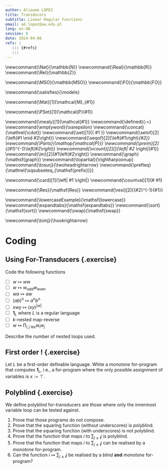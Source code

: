 ```yaml
---
author: Aliaume LOPEZ
title: Transducers
subtitle: Linear Regular Functions
email: ad.lopez@uw.edu.pl
lang: en-GB
session: 8
date: 2024-04-08
refs: |
   ::: {#refs}
   :::
---
```


<!-- These are the latex command used in this document --->
\newcommand{\Nat}{\mathbb{N}}
\newcommand{\Real}{\mathbb{R}}
\newcommand{\Rel}{\mathbb{Z}}

\newcommand{\MSO}{\mathbb{MSO}}
\newcommand{\FO}{\mathbb{FO}}

\newcommand{\satisfies}{\models}

\newcommand{\Mat}[1]{\mathcal{M}_{#1}}

\newcommand{\PSet}[1]{\mathcal{P}(#1)}

\newcommand{\mealy}[1]{\mathcal{#1}}
\newcommand{\defined}{:=}
\newcommand{\emptyword}{\varepsilon}
\newcommand{\concat}{\mathrel{\cdot}}
\newcommand{\set}[1]{\{ #1 \}}
\newcommand{\setof}[2]{\left\{#1 \mid #2\right\}}
\newcommand{\seqof}[2]{\left(#1\right)_{#2}}
\newcommand{\Parts}{\mathop{\mathcal{P}}}
\newcommand{\preim}[2]{{#1}^{-1}\left(#2\right)}
\newcommand{\vcount}[2][]{\left| #2 \right|_{#1}}
\newcommand{\im}[2]{#1\left(#2\right)}
\newcommand{\graph}{\mathsf{graph}}
\newcommand{\topartial}{\rightharpoonup}
\newcommand{\tosurj}{\twoheadrightarrow}
\newcommand{\prefleq}{\mathrel{\sqsubseteq_{\mathsf{prefix}}}}

\newcommand{\card}[1]{\left| #1 \right|}
\newcommand{\countval}[1]{\# #1}

\newcommand{\Res}{\mathsf{Res}}
\newcommand{\resi}[2]{{#2}^{-1}{#1}}

\newcommand{\lowercaseExample}{\mathsf{lowercase}}
\newcommand{\expandtabs}{\mathsf{expandtabs}}
\newcommand{\sort}{\mathsf{sort}}
\newcommand{\swap}{\mathsf{swap}}

\newcommand{\toinj}{\hookrightarrow}

# Coding

## Using For-Transducers {.exercise}

Code the following functions 

- [ ] $w \mapsto w w$
- [ ] $w \mapsto w_{\text{odd}} w_{\text{even}}$
- [ ] $wa \mapsto aw$
- [ ] $(ab)^n \mapsto a^n b^n$
- [ ] $x w y \mapsto (xy)^{|w|}$
- [ ] $\mathbf{1}_{L}$ where $L$ is a regular language
- [ ] $k$-nested map-reverse
- [ ] $w \mapsto \prod_{i,j \text{ lex}} w_i w_j$

Describe the number of nested loops used.

## First order ! {.exercise}

Let $L$ be a first-order definable language. White a *monotone* for-program
that computes $\mathbf{1}_{L}$, i.e., a for-program where the only possible
assignment of variables is $x := \top$.

## Polyblind {.exercise}

We define polyblind for-transducers are those where
only the innermost variable loop can be tested against.

1. Prove that those programs do not compose.
2. Prove that the squaring function (without underscores) is polyblind.
3. Prove that the squaring function (with underscores) is not polyblind.
4. Prove that the function that maps $i$ to $\sum_{j \leq i} j$ is polyblind.
5. Prove that the function that maps $i$ to $\sum_{j \leq i} j$ can be realised
   by a *monotone* for-program.
6. Can the function $i \mapsto \sum_{j \leq i} j$ be realised by a *blind*
   **and** *monotone* for-program?
